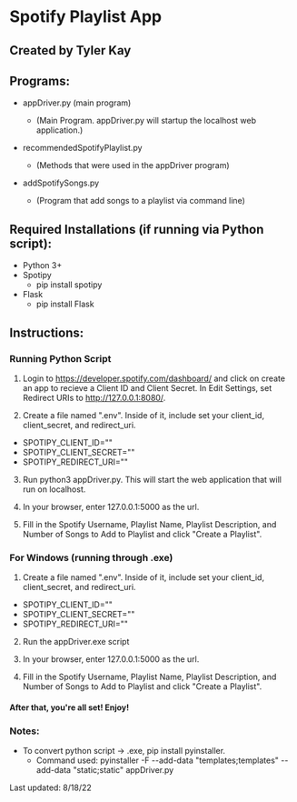 # Spotify Playlist App

## Created by Tyler Kay

## Programs:

- appDriver.py (main program)

  - (Main Program. appDriver.py will startup the localhost web application.)

- recommendedSpotifyPlaylist.py

  - (Methods that were used in the appDriver program)

- addSpotifySongs.py
  - (Program that add songs to a playlist via command line)

## Required Installations (if running via Python script):

- Python 3+
- Spotipy
  - pip install spotipy
- Flask
  - pip install Flask

## Instructions:

### Running Python Script

1. Login to https://developer.spotify.com/dashboard/ and click on create an app to recieve a Client ID and Client Secret. In Edit Settings, set Redirect URIs to http://127.0.0.1:8080/.

2. Create a file named ".env". Inside of it, include set your client_id, client_secret, and redirect_uri.

- SPOTIPY_CLIENT_ID=""
- SPOTIPY_CLIENT_SECRET=""
- SPOTIPY_REDIRECT_URI=""

3. Run python3 appDriver.py. This will start the web application that will run on localhost.

4. In your browser, enter 127.0.0.1:5000 as the url.

5. Fill in the Spotify Username, Playlist Name, Playlist Description, and Number of Songs to Add to Playlist and click "Create a Playlist".

### For Windows (running through .exe)

1. Create a file named ".env". Inside of it, include set your client_id, client_secret, and redirect_uri.

- SPOTIPY_CLIENT_ID=""
- SPOTIPY_CLIENT_SECRET=""
- SPOTIPY_REDIRECT_URI=""

2. Run the appDriver.exe script

3. In your browser, enter 127.0.0.1:5000 as the url.

4. Fill in the Spotify Username, Playlist Name, Playlist Description, and Number of Songs to Add to Playlist and click "Create a Playlist".

#### After that, you're all set! Enjoy!

### Notes:

- To convert python script -> .exe, pip install pyinstaller.
  - Command used: pyinstaller -F --add-data "templates;templates" --add-data "static;static" appDriver.py

Last updated: 8/18/22
